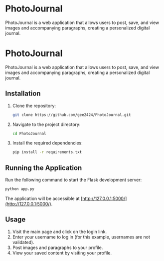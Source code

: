 # PhotoJournal
PhotoJournal is a web application that allows users to post, save, and view images and accompanying paragraphs, creating a personalized digital journal.

# PhotoJournal

PhotoJournal is a web application that allows users to post, save, and view images and accompanying paragraphs, creating a personalized digital journal.

## Installation

1. Clone the repository:
   ```sh
   git clone https://github.com/gee2424/PhotoJournal.git
   ```

2. Navigate to the project directory:
   ```sh
   cd PhotoJournal
   ```

3. Install the required dependencies:
   ```sh
   pip install -r requirements.txt
   ```

## Running the Application

Run the following command to start the Flask development server:
```sh
python app.py
```

The application will be accessible at [http://127.0.0.1:5000/](http://127.0.0.1:5000/).

## Usage

1. Visit the main page and click on the login link.
2. Enter your username to log in (for this example, usernames are not validated).
3. Post images and paragraphs to your profile.
4. View your saved content by visiting your profile.
